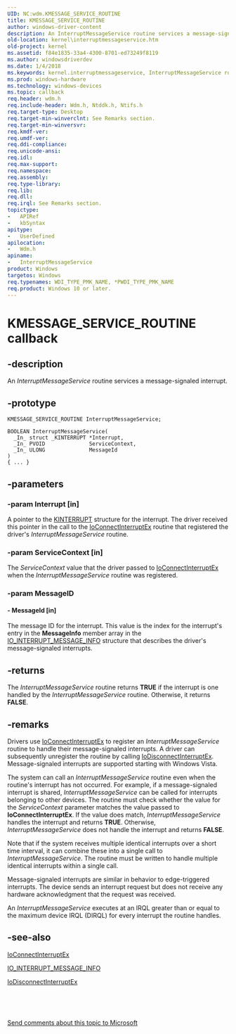 ```yaml
---
UID: NC:wdm.KMESSAGE_SERVICE_ROUTINE
title: KMESSAGE_SERVICE_ROUTINE
author: windows-driver-content
description: An InterruptMessageService routine services a message-signaled interrupt.
old-location: kernel\interruptmessageservice.htm
old-project: kernel
ms.assetid: f84e1835-33a4-4300-8701-ed73249f8119
ms.author: windowsdriverdev
ms.date: 1/4/2018
ms.keywords: kernel.interruptmessageservice, InterruptMessageService routine [Kernel-Mode Driver Architecture], InterruptMessageService, KMESSAGE_SERVICE_ROUTINE, KMESSAGE_SERVICE_ROUTINE, wdm/InterruptMessageService, DrvrRtns_1f39517a-fa8b-44a4-9e6c-2ecc428cd416.xml
ms.prod: windows-hardware
ms.technology: windows-devices
ms.topic: callback
req.header: wdm.h
req.include-header: Wdm.h, Ntddk.h, Ntifs.h
req.target-type: Desktop
req.target-min-winverclnt: See Remarks section.
req.target-min-winversvr: 
req.kmdf-ver: 
req.umdf-ver: 
req.ddi-compliance: 
req.unicode-ansi: 
req.idl: 
req.max-support: 
req.namespace: 
req.assembly: 
req.type-library: 
req.lib: 
req.dll: 
req.irql: See Remarks section.
topictype:
-	APIRef
-	kbSyntax
apitype:
-	UserDefined
apilocation:
-	Wdm.h
apiname:
-	InterruptMessageService
product: Windows
targetos: Windows
req.typenames: WDI_TYPE_PMK_NAME, *PWDI_TYPE_PMK_NAME
req.product: Windows 10 or later.
---
```


# KMESSAGE_SERVICE_ROUTINE callback


## -description


An <i>InterruptMessageService</i> routine services a message-signaled interrupt.


## -prototype


````
KMESSAGE_SERVICE_ROUTINE InterruptMessageService;

BOOLEAN InterruptMessageService(
  _In_ struct _KINTERRUPT *Interrupt,
  _In_ PVOID              ServiceContext,
  _In_ ULONG              MessageId
)
{ ... }
````


## -parameters




### -param Interrupt [in]

A pointer to the <a href="https://msdn.microsoft.com/library/windows/hardware/ff554237">KINTERRUPT</a> structure for the interrupt. The driver received this pointer in the call to the <a href="..\wdm\nf-wdm-ioconnectinterruptex.md">IoConnectInterruptEx</a> routine that registered the driver's <i>InterruptMessageService</i> routine.


### -param ServiceContext [in]

The <i>ServiceContext</i> value that the driver passed to <a href="..\wdm\nf-wdm-ioconnectinterruptex.md">IoConnectInterruptEx</a> when the <i>InterruptMessageService</i> routine was registered.


### -param MessageID






#### - MessageId [in]

The message ID for the interrupt. This value is the index for the interrupt's entry in the <b>MessageInfo</b> member array in the <a href="..\wdm\ns-wdm-_io_interrupt_message_info.md">IO_INTERRUPT_MESSAGE_INFO</a> structure that describes the driver's message-signaled interrupts.


## -returns


The <i>InterruptMessageService</i> routine returns <b>TRUE</b> if the interrupt is one handled by the <i>InterruptMessageService</i> routine. Otherwise, it returns <b>FALSE</b>.



## -remarks


Drivers use <a href="..\wdm\nf-wdm-ioconnectinterruptex.md">IoConnectInterruptEx</a> to register an <i>InterruptMessageService</i> routine to handle their message-signaled interrupts. A driver can subsequently unregister the routine by calling <a href="..\wdm\nf-wdm-iodisconnectinterruptex.md">IoDisconnectInterruptEx</a>. Message-signaled interrupts are supported starting with Windows Vista.

The system can call an <i>InterruptMessageService</i> routine even when the routine's interrupt has not occurred. For example, if a message-signaled interrupt is shared, <i>InterruptMessageService</i> can be called for interrupts belonging to other devices. The routine must check whether the value for the <i>ServiceContext</i> parameter matches the value passed to <b>IoConnectInterruptEx</b>. If the value does match, <i>InterruptMessageService</i> handles the interrupt and returns <b>TRUE</b>. Otherwise, <i>InterruptMessageService</i> does not handle the interrupt and returns <b>FALSE</b>.

Note that if the system receives multiple identical interrupts over a short time interval, it can combine these into a single call to <i>InterruptMessageService</i>. The routine must be written to handle multiple identical interrupts within a single call.

Message-signaled interrupts are similar in behavior to edge-triggered interrupts. The device sends an interrupt request but does not receive any hardware acknowledgment that the request was received.

An <i>InterruptMessageService</i> executes at an IRQL greater than or equal to the maximum device IRQL (DIRQL) for every interrupt the routine handles.



## -see-also

<a href="..\wdm\nf-wdm-ioconnectinterruptex.md">IoConnectInterruptEx</a>

<a href="..\wdm\ns-wdm-_io_interrupt_message_info.md">IO_INTERRUPT_MESSAGE_INFO</a>

<a href="..\wdm\nf-wdm-iodisconnectinterruptex.md">IoDisconnectInterruptEx</a>

 

 

<a href="mailto:wsddocfb@microsoft.com?subject=Documentation%20feedback [kernel\kernel]:%20InterruptMessageService routine%20 RELEASE:%20(1/4/2018)&amp;body=%0A%0APRIVACY STATEMENT%0A%0AWe use your feedback to improve the documentation. We don't use your email address for any other purpose, and we'll remove your email address from our system after the issue that you're reporting is fixed. While we're working to fix this issue, we might send you an email message to ask for more info. Later, we might also send you an email message to let you know that we've addressed your feedback.%0A%0AFor more info about Microsoft's privacy policy, see http://privacy.microsoft.com/en-us/default.aspx." title="Send comments about this topic to Microsoft">Send comments about this topic to Microsoft</a>


